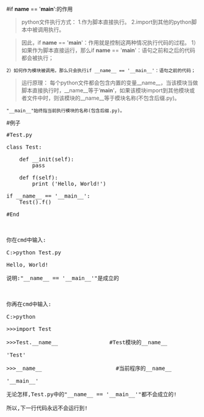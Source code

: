 #if __name__ == '__main__':的作用
> python文件执行方式：
    1.作为脚本直接执行。
    2.import到其他的python脚本中被调用执行。

> 因此，if __name__ == '__main__'：作用就是控制这两种情况执行代码的过程。
    1）如果作为脚本直接运行，那么if __name__ == '__main__'：语句之前和之后的代码都会被执行；

    2）如何作为模块被调用，那么只会执行if __name__ == '__main__'：语句之前的代码；

> 运行原理：
    每个python文件都会包含内置的变量__name__，当该模块当做脚本直接执行时，__name__等于‘__main__’，如果该模块import到其他模块或者文件中时，则该模块的__name__等于模块名称(不包含后缀.py)。

    "__main__"始终指当前执行模块的名称(包含后缀.py)。


#例子
<pre>
#Test.py

class Test:

    def __init(self):
        pass

    def f(self):
        print ('Hello, World!')

if __name__ == '__main__':
    Test().f()

#End



你在cmd中输入:

C:>python Test.py

Hello, World!

说明:"__name__ == '__main__'"是成立的



你再在cmd中输入:

C:>python

>>>import Test

>>>Test.__name__                #Test模块的__name__

'Test'

>>>__name__                       #当前程序的__name__

'__main__'

无论怎样,Test.py中的"__name__ == '__main__'"都不会成立的!

所以,下一行代码永远不会运行到!

</pre>